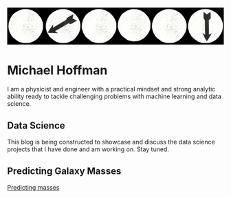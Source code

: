 ![](spins.png)

# Michael Hoffman

I am a physicist and engineer with a practical mindset and strong analytic ability ready to tackle challenging problems with machine learning and data science. 

## Data Science

This blog is being constructed to showcase and discuss the data science projects that I have done and am working on. Stay tuned.

## Predicting Galaxy Masses
[Predicting masses](https://michael-hoffman.github.io/DG_SPS) 
